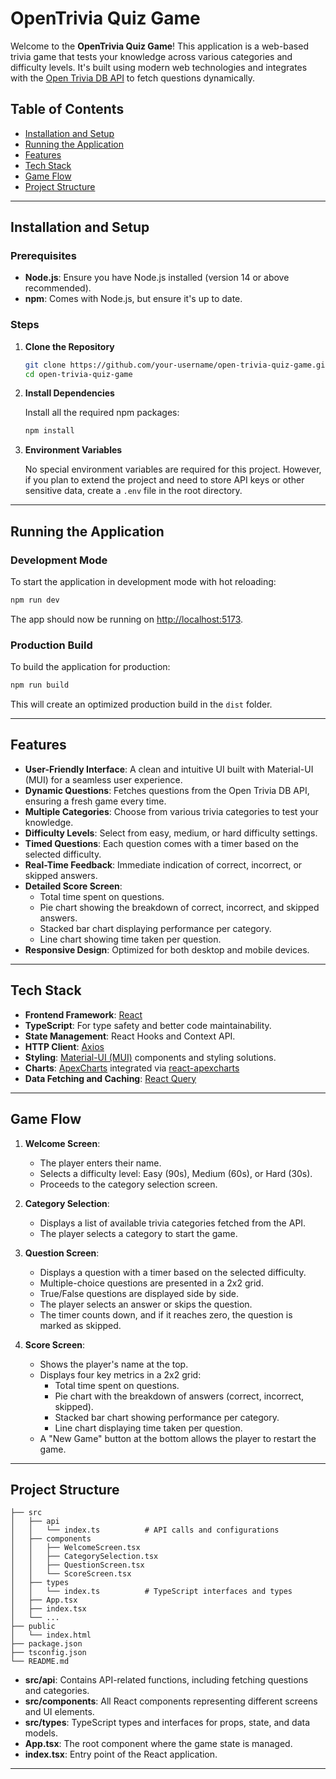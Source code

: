 # OpenTrivia Quiz Game

Welcome to the **OpenTrivia Quiz Game**! This application is a web-based trivia game that tests your knowledge across various categories and difficulty levels. It's built using modern web technologies and integrates with the [Open Trivia DB API](https://opentdb.com/) to fetch questions dynamically.

## Table of Contents

- [Installation and Setup](#installation-and-setup)
- [Running the Application](#running-the-application)
- [Features](#features)
- [Tech Stack](#tech-stack)
- [Game Flow](#game-flow)
- [Project Structure](#project-structure)

---

## Installation and Setup

### Prerequisites

- **Node.js**: Ensure you have Node.js installed (version 14 or above recommended).
- **npm**: Comes with Node.js, but ensure it's up to date.

### Steps

1. **Clone the Repository**

   ```bash
   git clone https://github.com/your-username/open-trivia-quiz-game.git
   cd open-trivia-quiz-game
   ```

2. **Install Dependencies**

   Install all the required npm packages:

   ```bash
   npm install
   ```

3. **Environment Variables**

   No special environment variables are required for this project. However, if you plan to extend the project and need to store API keys or other sensitive data, create a `.env` file in the root directory.

---

## Running the Application

### Development Mode

To start the application in development mode with hot reloading:

```bash
npm run dev
```

The app should now be running on [http://localhost:5173](http://localhost:5173).

### Production Build

To build the application for production:

```bash
npm run build
```

This will create an optimized production build in the `dist` folder.

---

## Features

- **User-Friendly Interface**: A clean and intuitive UI built with Material-UI (MUI) for a seamless user experience.
- **Dynamic Questions**: Fetches questions from the Open Trivia DB API, ensuring a fresh game every time.
- **Multiple Categories**: Choose from various trivia categories to test your knowledge.
- **Difficulty Levels**: Select from easy, medium, or hard difficulty settings.
- **Timed Questions**: Each question comes with a timer based on the selected difficulty.
- **Real-Time Feedback**: Immediate indication of correct, incorrect, or skipped answers.
- **Detailed Score Screen**:
  - Total time spent on questions.
  - Pie chart showing the breakdown of correct, incorrect, and skipped answers.
  - Stacked bar chart displaying performance per category.
  - Line chart showing time taken per question.
- **Responsive Design**: Optimized for both desktop and mobile devices.

---

## Tech Stack

- **Frontend Framework**: [React](https://reactjs.org/)
- **TypeScript**: For type safety and better code maintainability.
- **State Management**: React Hooks and Context API.
- **HTTP Client**: [Axios](https://axios-http.com/)
- **Styling**: [Material-UI (MUI)](https://mui.com/) components and styling solutions.
- **Charts**: [ApexCharts](https://apexcharts.com/) integrated via [react-apexcharts](https://github.com/apexcharts/react-apexcharts)
- **Data Fetching and Caching**: [React Query](https://tanstack.com/query/latest)

---

## Game Flow

1. **Welcome Screen**:

   - The player enters their name.
   - Selects a difficulty level: Easy (90s), Medium (60s), or Hard (30s).
   - Proceeds to the category selection screen.

2. **Category Selection**:

   - Displays a list of available trivia categories fetched from the API.
   - The player selects a category to start the game.

3. **Question Screen**:

   - Displays a question with a timer based on the selected difficulty.
   - Multiple-choice questions are presented in a 2x2 grid.
   - True/False questions are displayed side by side.
   - The player selects an answer or skips the question.
   - The timer counts down, and if it reaches zero, the question is marked as skipped.

4. **Score Screen**:
   - Shows the player's name at the top.
   - Displays four key metrics in a 2x2 grid:
     - Total time spent on questions.
     - Pie chart with the breakdown of answers (correct, incorrect, skipped).
     - Stacked bar chart showing performance per category.
     - Line chart displaying time taken per question.
   - A "New Game" button at the bottom allows the player to restart the game.

---

## Project Structure

```
├── src
│   ├── api
│   │   └── index.ts          # API calls and configurations
│   ├── components
│   │   ├── WelcomeScreen.tsx
│   │   ├── CategorySelection.tsx
│   │   ├── QuestionScreen.tsx
│   │   └── ScoreScreen.tsx
│   ├── types
│   │   └── index.ts          # TypeScript interfaces and types
│   ├── App.tsx
│   ├── index.tsx
│   └── ...
├── public
│   └── index.html
├── package.json
├── tsconfig.json
└── README.md
```

- **src/api**: Contains API-related functions, including fetching questions and categories.
- **src/components**: All React components representing different screens and UI elements.
- **src/types**: TypeScript types and interfaces for props, state, and data models.
- **App.tsx**: The root component where the game state is managed.
- **index.tsx**: Entry point of the React application.

---

